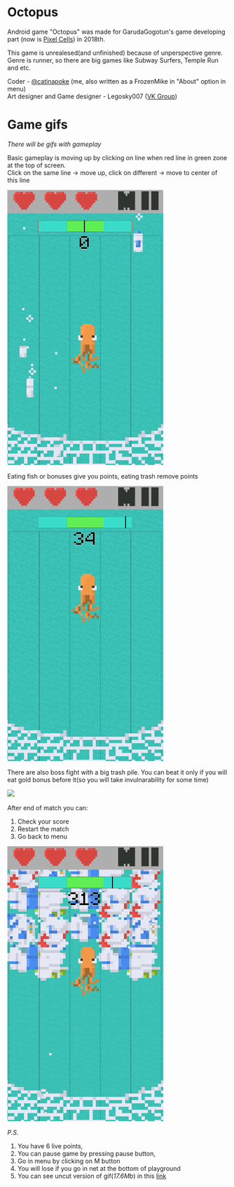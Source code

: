 # Octopus
Android game "Octopus" was made for GarudaGogotun's game developing part (now is [Pixel Cells](https://vk.com/pixel.cells)) in 2018th.    

This game is unrealesed(and unfinished) because of unperspective genre. Genre is runner, so there are big games like Subway Surfers, Temple Run and etc.

Coder - [@catinapoke](https://github.com/catinapoke) (me, also written as a FrozenMike in "About" option in menu)  
Art designer and Game designer - Legosky007 ([VK Group](https://vk.com/legoskyisdrawing))

# Game gifs

_There will be gifs with gameplay_

Basic gameplay is moving up by clicking on line when red line in green zone at the top of screen.  
Click on the same line -> move up, click on different -> move to center of this line

![](https://github.com/catinapoke/octopus/blob/master/gifs/move.gif)

Eating fish or bonuses give you points, eating trash remove points

![](https://github.com/catinapoke/octopus/blob/master/gifs/points.gif)

There are also boss fight with a big trash pile. You can beat it only if you will eat gold bonus before it(so you will take invulnarability for some time)

![](https://github.com/catinapoke/octopus/blob/master/gifs/boss.gif)

After end of match you can: 
1. Check your score
2. Restart the match
3. Go back to menu

![](https://github.com/catinapoke/octopus/blob/master/gifs/end.gif)

*P.S.* 
1. You have 6 live points, 
2. You can pause game by pressing pause button, 
3. Go in menu by clicking on M button
4. You will lose if you go in net at the bottom of playground
5. You can see uncut version of gif(*17.6Mb*) in this [link](https://github.com/catinapoke/octopus/blob/master/gifs/octo.gif)
